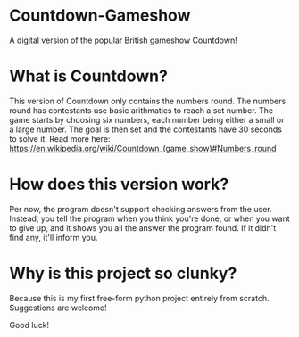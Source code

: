 # Countdown-Gameshow
A digital version of the popular British gameshow Countdown!

# What is Countdown?
This version of Countdown only contains the numbers round. The numbers round has contestants use basic arithmatics to reach a set number. The game starts by choosing six numbers, each number being either a small or a large number. The goal is then set and the contestants have 30 seconds to solve it. Read more here: https://en.wikipedia.org/wiki/Countdown_(game_show)#Numbers_round

# How does this version work?
Per now, the program doesn't support checking answers from the user. Instead, you tell the program when you think you're done, or when you want to give up, and it shows you all the answer the program found. If it didn't find any, it'll inform you.

# Why is this project so clunky?
Because this is my first free-form python project entirely from scratch. Suggestions are welcome!

Good luck!

